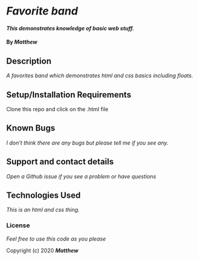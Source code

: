 # _Favorite band_

#### _This demonstrates knowledge of basic web stuff._

#### By _**Matthew**_

## Description

_A favorites band which demonstrates html and css basics including floats._

## Setup/Installation Requirements

Clone this repo and click on the .html file

## Known Bugs

_I don't think there are any bugs but please tell me if you see any._

## Support and contact details

_Open a Github issue if you see a problem or have questions_

## Technologies Used

_This is an html and css thing._

### License

*Feel free to use this code as you please*

Copyright (c) 2020 **_Matthew_**